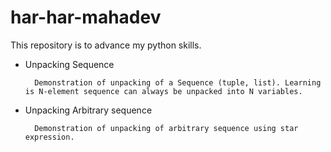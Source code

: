 # har-har-mahadev
This repository is to advance my python skills.

- Unpacking Sequence
    
        Demonstration of unpacking of a Sequence (tuple, list). Learning is N-element sequence can always be unpacked into N variables.

- Unpacking Arbitrary sequence
        
        Demonstration of unpacking of arbitrary sequence using star expression.